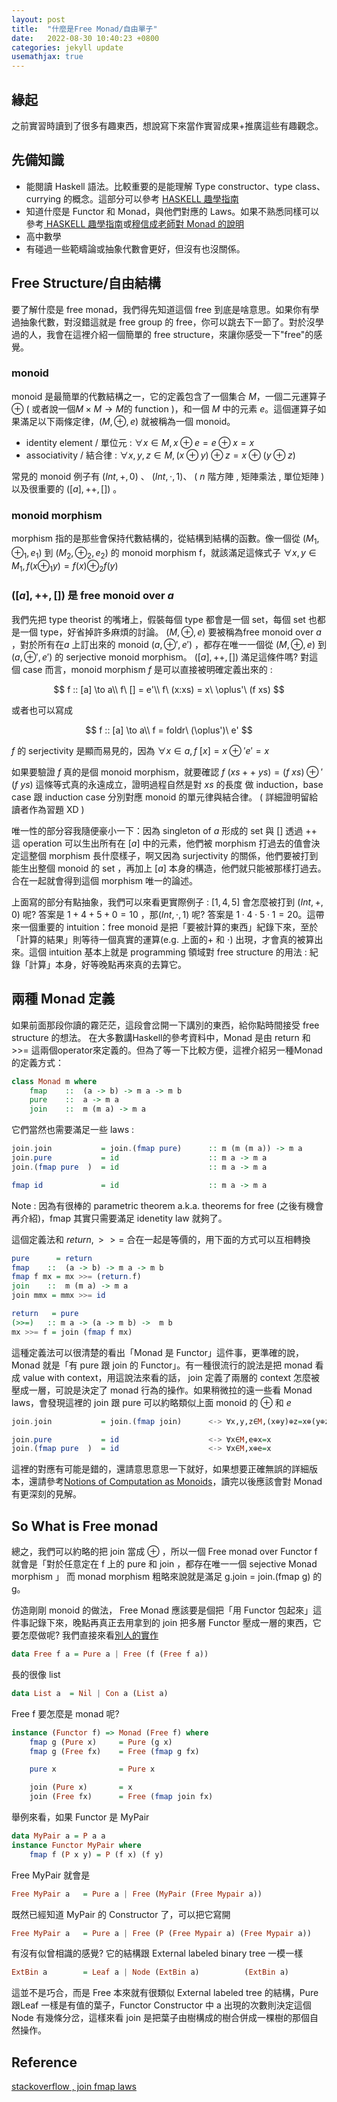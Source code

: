```yaml
---
layout: post
title:  "什麼是Free Monad/自由單子"
date:   2022-08-30 10:40:23 +0800
categories: jekyll update
usemathjax: true
---
```


## 緣起
之前實習時讀到了很多有趣東西，想說寫下來當作實習成果+推廣這些有趣觀念。
## 先備知識
- 能閱讀 Haskell 語法。比較重要的是能理解 Type constructor、type class、currying 的概念。這部分可以參考 [HASKELL 趣學指南](https://learnyouahaskell.mno2.org/)
- 知道什麼是 Functor 和 Monad，與他們對應的 Laws。如果不熟悉同樣可以參考[ HASKELL 趣學指南](https://learnyouahaskell.mno2.org/)或[穆信成老師對 Monad 的說明](https://scm.iis.sinica.edu.tw/ncs/2009/11/a-monad-primer/)
- 高中數學
- 有碰過一些範疇論或抽象代數會更好，但沒有也沒關係。

## Free Structure/自由結構
要了解什麼是 free monad，我們得先知道這個 free 到底是啥意思。如果你有學過抽象代數，對沒錯這就是 free group 的 free，你可以跳去下一節了。對於沒學過的人，我會在這裡介紹一個簡單的 free structure，來讓你感受一下"free"的感覺。
### monoid
monoid 是最簡單的代數結構之一，它的定義包含了一個集合 $M$，一個二元運算子 $\oplus$ ( 或者說一個$M\times M \to M$的 function )，和一個 $M$ 中的元素 $e$。這個運算子如果滿足以下兩條定律，$(M, \oplus, e)$ 就被稱為一個 monoid。
- identity element / 單位元 : $\forall x\in M, x \oplus e = e\oplus x = x$
- associativity / 結合律 : $\forall x,y,z\in M, (x\oplus y)\oplus z = x\oplus(y\oplus z)$

常見的 monoid 例子有 $(Int , + , 0 )$ 、 $(Int , \cdot , 1 )$、  ( $n$ 階方陣 , 矩陣乘法 , 單位矩陣 ) 以及很重要的 $( [a] , ++, [] )$ 。
### monoid morphism
morphism 指的是那些會保持代數結構的，從結構到結構的函數。像一個從 $(M_1, \oplus _1,e_1)$ 到 $(M_2, \oplus _2,e_2)$ 的 monoid morphism f，就該滿足這條式子 $\forall x,y\in M_1 , f(x \oplus _1 y) = f(x) \oplus _2 f(y)$
### $([a] , ++, []  )$ 是 free monoid over $a$
我們先把 type theorist 的嘴堵上，假裝每個 type 都會是一個 set，每個 set 也都是一個 type，好省掉許多麻煩的討論。 $(M, \oplus, e)$ 要被稱為free monoid over $a$ ，對於所有在$a$ 上訂出來的 monoid $(a, \oplus', e')$ ，都存在唯一一個從 $(M, \oplus, e)$ 到 $(a, \oplus', e')$ 的 serjective monoid morphism。 $( [a] , ++, [] )$ 滿足這條件嗎? 對這個 case 而言，monoid morphism $f$ 是可以直接被明確定義出來的 : 

$$
f :: [a] \to a\\
f\ [] = e'\\
f\ (x:xs) = x\ \oplus'\ (f xs)
$$

或者也可以寫成

$$
f :: [a] \to a\\
f = foldr\ (\oplus')\ e'
$$

$f$ 的 serjectivity 是顯而易見的，因為 $\forall x \in a, f\ [x] = x \oplus' e' = x$

如果要驗證 $f$ 真的是個 monoid morphism，就要確認 $f\ (xs ++\ ys) = (f\ xs) \oplus' (f\ ys)$ 這條等式真的永遠成立，證明過程自然是對 $xs$ 的長度 做 induction，base case 跟 induction case 分別對應 monoid 的單元律與結合律。 ( 詳細證明留給讀者作為習題 XD )

唯一性的部分容我隨便豪小一下：因為 singleton of $a$ 形成的 set 與 $[]$ 透過 $++$ 這 operation 可以生出所有在 $[a]$ 中的元素，他們被 morphism 打過去的值會決定這整個 morphism 長什麼樣子，啊又因為 surjectivity 的關係，他們要被打到能生出整個 monoid 的 set ，再加上 $[a]$ 本身的構造，他們就只能被那樣打過去。合在一起就會得到這個 morphism 唯一的論述。

上面寫的部分有點抽象，我們可以來看更實際例子 : $[1,4,5]$ 會怎麼被打到 $(Int, +, 0)$ 呢? 答案是 $1 + 4 + 5 + 0 = 10$ ，那$(Int, \cdot, 1)$ 呢? 答案是 $1 \cdot 4 \cdot 5 \cdot 1 = 20$。這帶來一個重要的 intuition：free monoid 是把「要被計算的東西」紀錄下來，至於「計算的結果」則等待一個真實的運算(e.g. 上面的$+$ 和 $\cdot$) 出現，才會真的被算出來。這個 intuition 基本上就是 programming 領域對 free structure 的用法 : 紀錄「計算」本身，好等晚點再來真的去算它。

## 兩種 Monad 定義
如果前面那段你讀的霧茫茫，這段會岔開一下講別的東西，給你點時間接受 free structure 的想法。
在大多數講Haskell的參考資料中，Monad 是由 return 和 >>= 這兩個operator來定義的。但為了等一下比較方便，這裡介紹另一種Monad的定義方式：

```haskell
class Monad m where
    fmap    ::  (a -> b) -> m a -> m b 
    pure    ::  a -> m a
    join    ::  m (m a) -> m a
```
它們當然也需要滿足一些 laws :
```haskell
join.join           = join.(fmap pure)      :: m (m (m a)) -> m a
join.pure           = id                    :: m a -> m a
join.(fmap pure  )  = id                    :: m a -> m a

fmap id             = id                    :: m a -> m a
```
Note : 因為有很棒的 parametric theorem a.k.a. theorems for free (之後有機會再介紹)，fmap 其實只需要滿足 idenetity law 就夠了。

這個定義法和 $return,>>=$ 合在一起是等價的，用下面的方式可以互相轉換

```haskell
pure      = return
fmap    ::  (a -> b) -> m a -> m b 
fmap f mx = mx >>= (return.f)
join    ::  m (m a) -> m a
join mmx = mmx >>= id

return   = pure
(>>=)   :: m a -> (a -> m b) ->  m b
mx >>= f = join (fmap f mx)
```

這種定義法可以很清楚的看出「Monad 是 Functor」這件事，更準確的說，Monad 就是「有 pure 跟 join 的 Functor」。有一種很流行的說法是把 monad 看成 value with context，用這說法來看的話， join 定義了兩層的 context 怎麼被壓成一層，可說是決定了 monad 行為的操作。如果稍微拉的遠一些看 Monad laws，會發現這裡的 join 跟 pure 可以約略類似上面 monoid 的 $\oplus$ 和 $e$

```haskell 
join.join           = join.(fmap join)      <-> ∀x,y,z∈M,(x⊕y)⊕z=x⊕(y⊕z)

join.pure           = id                    <-> ∀x∈M,e⊕x=x
join.(fmap pure  )  = id                    <-> ∀x∈M,x⊕e=x
```
這裡的對應有可能是錯的，還請意思意思一下就好，如果想要正確無誤的詳細版本，還請參考[Notions of Computation as Monoids](https://arxiv.org/abs/1406.4823)，讀完以後應該會對 Monad 有更深刻的見解。

## So What is Free monad

總之，我們可以約略的把 join 當成 $\oplus$ ，所以一個 Free monad over Functor f 就會是「對於任意定在 f 上的 pure 和 join ，都存在唯一一個 sejective Monad morphism 」  而 monad morphism 粗略來說就是滿足 g.join = join.(fmap g) 的 g。

仿造剛剛 monoid 的做法， Free Monad 應該要是個把「用 Functor 包起來」這件事記錄下來，晚點再真正去用拿到的 join 把多層 Functor 壓成一層的東西，它要怎麼做呢? 我們直接來看[別人的實作](https://serokell.io/blog/introduction-to-free-monads)
```haskell
data Free f a = Pure a | Free (f (Free f a))
```
長的很像 list
```haskell
data List a  = Nil | Con a (List a)
```
Free f 要怎麼是 monad 呢?
```haskell
instance (Functor f) => Monad (Free f) where
    fmap g (Pure x)     = Pure (g x)
    fmap g (Free fx)    = Free (fmap g fx)

    pure x              = Pure x

    join (Pure x)       = x
    join (Free fx)      = Free (fmap join fx)
```

舉例來看，如果 Functor 是 MyPair
```haskell
data MyPair a = P a a
instance Functor MyPair where
    fmap f (P x y) = P (f x) (f y)
```
Free MyPair 就會是
```haskell
Free MyPair a   = Pure a | Free (MyPair (Free Mypair a))
```
既然已經知道 MyPair 的 Constructor 了，可以把它寫開
```haskell
Free MyPair a   = Pure a | Free (P (Free Mypair a) (Free Mypair a))
```
有沒有似曾相識的感覺? 它的結構跟 External labeled binary tree 一模一樣
```haskell
ExtBin a        = Leaf a | Node (ExtBin a)          (ExtBin a)
```
這並不是巧合，而是 Free 本來就有很類似 External labeled tree 的結構，Pure 跟Leaf 一樣是有值的葉子，Functor Constructor 中 a 出現的次數則決定這個 Node 有幾條分岔，這樣來看 join 是把葉子由樹構成的樹合併成一棵樹的那個自然操作。

## Reference
[stackoverflow , join fmap laws](https://stackoverflow.com/questions/45829110/monad-laws-expressed-in-terms-of-join-instead-of-bind)